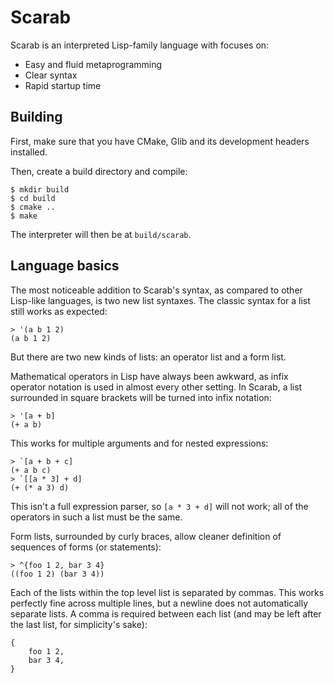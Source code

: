 # Scarab

Scarab is an interpreted Lisp-family language with focuses on:

  * Easy and fluid metaprogramming
  * Clear syntax
  * Rapid startup time

## Building

First, make sure that you have CMake, Glib and its development headers installed.

Then, create a build directory and compile:

```console
$ mkdir build
$ cd build
$ cmake ..
$ make
```

The interpreter will then be at `build/scarab`.

## Language basics

The most noticeable addition to Scarab's syntax, as compared to other Lisp-like languages, is two
new list syntaxes. The classic syntax for a list still works as expected:

```
> '(a b 1 2)
(a b 1 2)
```

But there are two new kinds of lists: an operator list and a form list.

Mathematical operators in Lisp have always been awkward, as infix operator notation is used in
almost every other setting. In Scarab, a list surrounded in square brackets will be turned into
infix notation:

```
> '[a + b]
(+ a b)
```

This works for multiple arguments and for nested expressions:

```
> `[a + b + c]
(+ a b c)
> `[[a * 3] + d]
(+ (* a 3) d)
```

This isn't a full expression parser, so `[a * 3 + d]` will not work; all of the operators in such a
list must be the same.

Form lists, surrounded by curly braces, allow cleaner definition of sequences of forms (or
statements):

```
> ^{foo 1 2, bar 3 4}
((foo 1 2) (bar 3 4))
```

Each of the lists within the top level list is separated by commas. This works perfectly fine across
multiple lines, but a newline does not automatically separate lists. A comma is required between
each list (and may be left after the last list, for simplicity's sake):

```
{
    foo 1 2,
    bar 3 4,
}
```
